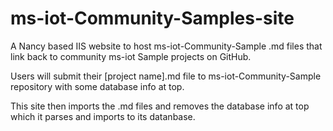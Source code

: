 # ms-iot-Community-Samples-site
A Nancy based IIS website to host ms-iot-Community-Sample .md files that link back to community ms-iot Sample projects on GitHub.

Users will submit their [project name].md file to ms-iot-Community-Sample repository with some database info at top.

This site then imports the .md files and removes the database info at top which it parses and imports to its datanbase.
